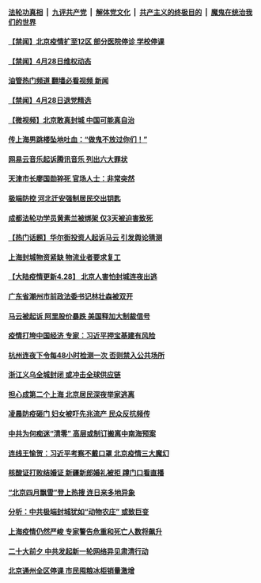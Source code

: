 ####  [法轮功真相](../../../../basic/blob/master/README.md?t=04290031) &nbsp;|&nbsp; [九评共产党](../../../../9ping.md/blob/master/README.md?t=04290031) &nbsp;|&nbsp; [解体党文化](../../../../jtdwh.md/blob/master/README.md?t=04290031)  &nbsp;|&nbsp; [共产主义的终极目的](../../../../gczydzjmd.md/blob/master/README.md?t=04290031) &nbsp;|&nbsp; [魔鬼在统治我们的世界](../../../../mgztzwmdsj.md/blob/master/README.md?t=04290031) 

#### [【禁闻】北京疫情扩至12区 部分医院停诊 学校停课](../pages/prog204/a103412579.md?t=04290031) 

#### [【禁闻】4月28日维权动态](../pages/prog204/a103412563.md?t=04290031) 

#### [油管热门频道 翻墙必看视频 新闻](http://78.141.244.201:81/youtube.html?04290031)

#### [【禁闻】4月28日退党精选](../pages/prog204/a103412570.md?t=04290031) 

#### [【微视频】北京敢真封城 中国可能真自治](../pages/prog204/a103412517.md?t=04290031) 

#### [传上海男跳楼坠地吐血：“做鬼不放过你们！”](../pages/prog204/a103412534.md?t=04290031) 

#### [网易云音乐起诉腾讯音乐 列出六大罪状](../pages/prog204/a103412543.md?t=04290031) 

#### [天津市长廖国勋猝死 官场人士：非常突然](../pages/prog204/a103412523.md?t=04290031) 

#### [极端防控 河北迁安强制居民交出钥匙](../pages/prog204/a103412384.md?t=04290031) 

#### [成都法轮功学员黄素兰被绑架 仅3天被迫害致死](../pages/prog204/a103412229.md?t=04290031) 

#### [【热门话题】华尔街投资人起诉马云 引发舆论猜测](../pages/prog204/a103412410.md?t=04290031) 

#### [上海封城物资紧缺 物流业者要求复工](../pages/prog204/a103412386.md?t=04290031) 

#### [【大陆疫情更新4.28】 北京人害怕封城连夜出逃](../pages/prog204/a103405878.md?t=04290031) 

#### [广东省潮州市前政法委书记林壮森被双开](../pages/prog204/a103412337.md?t=04290031) 

#### [马云被起诉 阿里股价暴跌 美国释加大制裁信号](../pages/prog204/a103412333.md?t=04290031) 


#### [疫情打垮中国经济 专家：习近平押宝基建有风险](../pages/prog204/a103412252.md?t=04290031) 

#### [杭州连夜下令每48小时检测一次 否则禁入公共场所](../pages/prog204/a103412246.md?t=04290031) 

#### [浙江义乌全城封闭 或冲击全球供应链](../pages/prog204/a103412164.md?t=04290031) 


#### [担心成第二个上海 北京居民深夜举家逃离](../pages/prog204/a103411968.md?t=04290031) 

#### [凌晨防疫砸门 妇女被吓先兆流产 民众反抗频传](../pages/prog204/a103411958.md?t=04290031) 

#### [中共为何痴迷“清零” 高层或制订搬离中南海预案](../pages/prog204/a103412067.md?t=04290031) 

#### [连线王愉贺：习近平考察不戴口罩 北京疫情三大魔幻](../pages/prog204/a103411995.md?t=04290031) 

#### [核酸证打败结婚证 新疆新郎婚礼被拒 蹲门口看直播](../pages/prog204/a103412107.md?t=04290031) 

#### [“北京四月飘雪”登上热搜 连日来多地异象](../pages/prog204/a103411855.md?t=04290031) 

#### [分析：中共极端封城犹如“动物农庄” 或致巨变](../pages/prog204/a103412073.md?t=04290031) 

#### [上海疫情仍然严峻 专家警告危重和死亡人数将飙升](../pages/prog204/a103412057.md?t=04290031) 


#### [二十大前夕 中共发起新一轮网络异见肃清行动](../pages/prog204/a103411878.md?t=04290031) 

#### [北京通州全区停课 市民囤粮冰柜销量激增](../pages/prog204/a103411946.md?t=04290031) 

<img src='http://gfw-breaker.win/goodnews/indexes/prog204.md' width='0px' height='0px'/>
